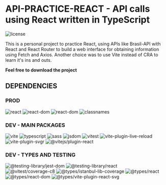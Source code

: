 # API-PRACTICE-REACT - API calls using React written in TypeScript
![license](https://img.shields.io/github/license/LFCavalcanti/api-practice-react?color=green)

This is a personal project to practice React, using APIs like Brasil-API with React and React Router to build a web interface for obtaining information using Fetch and Axios.
Another choice was to use Vite instead of CRA to learn it's ins and outs.

**Feel free to download the project**

## DEPENDENCIES

### PROD
![react](https://img.shields.io/github/package-json/dependency-version/LFCavalcanti/api-practice-react/react?color=important)
![react-dom](https://img.shields.io/github/package-json/dependency-version/LFCavalcanti/api-practice-react/react-dom?color=important)
![react-dom](https://img.shields.io/github/package-json/dependency-version/LFCavalcanti/api-practice-react/react-router-dom?color=important)
![classnames](https://img.shields.io/github/package-json/dependency-version/LFCavalcanti/api-practice-react/classnames?color=important)

### DEV - MAIN PACKAGES
![vite](https://img.shields.io/github/package-json/dependency-version/LFCavalcanti/api-practice-react/dev/vite?color=green)
![typescript](https://img.shields.io/github/package-json/dependency-version/LFCavalcanti/api-practice-react/dev/typescript?color=green)
![sass](https://img.shields.io/github/package-json/dependency-version/LFCavalcanti/api-practice-react/dev/sass?color=green)
![jsdom](https://img.shields.io/github/package-json/dependency-version/LFCavalcanti/api-practice-react/dev/jsdom?color=green)
![vitest](https://img.shields.io/github/package-json/dependency-version/LFCavalcanti/api-practice-react/dev/vitest?color=green)
![vite-plugin-live-reload](https://img.shields.io/github/package-json/dependency-version/LFCavalcanti/api-practice-react/dev/vite-plugin-live-reload?color=green)
![vite-plugin-svgr](https://img.shields.io/github/package-json/dependency-version/LFCavalcanti/api-practice-react/dev/vite-plugin-svgr?color=green)
![@vitejs/plugin-react](https://img.shields.io/github/package-json/dependency-version/LFCavalcanti/api-practice-react/dev/@vitejs/plugin-react?color=green)

### DEV - TYPES AND TESTING
![@testing-library/jest-dom](https://img.shields.io/github/package-json/dependency-version/LFCavalcanti/api-practice-react/dev/@testing-library/jest-dom?color=yellowgreen)
![@testing-library/react](https://img.shields.io/github/package-json/dependency-version/LFCavalcanti/api-practice-react/dev/@testing-library/react?color=yellowgreen)
![@vitest/coverage-c8](https://img.shields.io/github/package-json/dependency-version/LFCavalcanti/api-practice-react/dev/@vitest/coverage-c8?color=yellowgreen)
![@types/istanbul-lib-coverage](https://img.shields.io/github/package-json/dependency-version/LFCavalcanti/api-practice-react/dev/@types/istanbul-lib-coverage?color=blue)
![@types/react](https://img.shields.io/github/package-json/dependency-version/LFCavalcanti/api-practice-react/dev/@types/react?color=blue)
![@types/react-dom](https://img.shields.io/github/package-json/dependency-version/LFCavalcanti/api-practice-react/dev/@types/react-dom?color=blue)
![@types/vite-plugin-react-svg](https://img.shields.io/github/package-json/dependency-version/LFCavalcanti/api-practice-react/dev/@types/vite-plugin-react-svg?color=blue)
